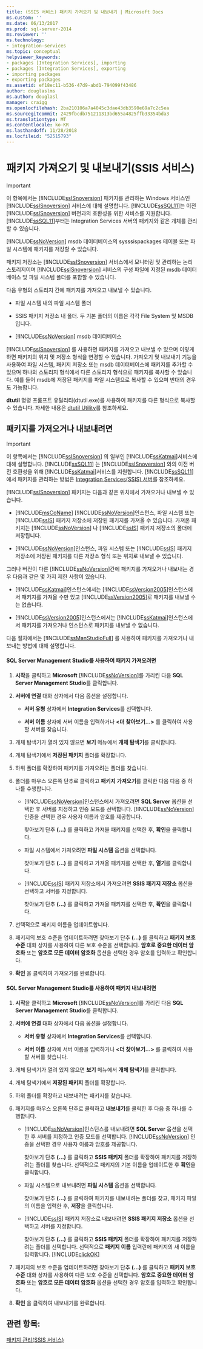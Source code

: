 ```yaml
---
title: (SSIS 서비스) 패키지 가져오기 및 내보내기 | Microsoft Docs
ms.custom: ''
ms.date: 06/13/2017
ms.prod: sql-server-2014
ms.reviewer: ''
ms.technology:
- integration-services
ms.topic: conceptual
helpviewer_keywords:
- packages [Integration Services], importing
- packages [Integration Services], exporting
- importing packages
- exporting packages
ms.assetid: ef18ec11-b536-47d9-abd1-794099f43486
author: douglaslms
ms.author: douglasl
manager: craigg
ms.openlocfilehash: 2ba210106a7a4045c3dae43db3590e69a7c2c5ea
ms.sourcegitcommit: 2429fbcdb751211313bd655a4825ffb33354bda3
ms.translationtype: MT
ms.contentlocale: ko-KR
ms.lasthandoff: 11/28/2018
ms.locfileid: "52515793"
---
```

# <a name="import-and-export-packages-ssis-service"></a>패키지 가져오기 및 내보내기(SSIS 서비스)
    
> [!IMPORTANT]  
>  이 항목에서는 [!INCLUDE[ssISnoversion](../includes/ssisnoversion-md.md)] 패키지를 관리하는 Windows 서비스인 [!INCLUDE[ssISnoversion](../includes/ssisnoversion-md.md)] 서비스에 대해 설명합니다. [!INCLUDE[ssSQL11](../includes/sssql11-md.md)]는 이전 [!INCLUDE[ssISnoversion](../includes/ssisnoversion-md.md)] 버전과의 호환성을 위한 서비스를 지원합니다. [!INCLUDE[ssSQL11](../includes/sssql11-md.md)]부터는 Integration Services 서버의 패키지와 같은 개체를 관리할 수 있습니다.  
  
 [!INCLUDE[ssNoVersion](../includes/ssnoversion-md.md)] msdb 데이터베이스의 sysssispackages 테이블 또는 파일 시스템에 패키지를 저장할 수 있습니다.  
  
 패키지 저장소는 [!INCLUDE[ssISnoversion](../includes/ssisnoversion-md.md)] 서비스에서 모니터링 및 관리하는 논리 스토리지이며 [!INCLUDE[ssISnoversion](../includes/ssisnoversion-md.md)] 서비스의 구성 파일에 지정된 msdb 데이터베이스 및 파일 시스템 폴더를 포함할 수 있습니다.  
  
 다음 유형의 스토리지 간에 패키지를 가져오고 내보낼 수 있습니다.  
  
-   파일 시스템 내의 파일 시스템 폴더  
  
-   SSIS 패키지 저장소 내 폴더. 두 기본 폴더의 이름은 각각 File System 및 MSDB입니다.  
  
-   [!INCLUDE[ssNoVersion](../includes/ssnoversion-md.md)] msdb 데이터베이스  
  
 [!INCLUDE[ssISnoversion](../includes/ssisnoversion-md.md)] 를 사용하면 패키지를 가져오고 내보낼 수 있으며 이렇게 하면 패키지의 위치 및 저장소 형식을 변경할 수 있습니다. 가져오기 및 내보내기 기능을 사용하여 파일 시스템, 패키지 저장소 또는 msdb 데이터베이스에 패키지를 추가할 수 있으며 하나의 스토리지 형식에서 다른 스토리지 형식으로 패키지를 복사할 수 있습니다. 예를 들어 msdb에 저장된 패키지를 파일 시스템으로 복사할 수 있으며 반대의 경우도 가능합니다.  
  
 **dtutil** 명령 프롬프트 유틸리티(dtutil.exe)를 사용하여 패키지를 다른 형식으로 복사할 수 있습니다. 자세한 내용은 [dtutil Utility](dtutil-utility.md)를 참조하세요.  
  
## <a name="to-import-or-export-a-package"></a>패키지를 가져오거나 내보내려면  
  
> [!IMPORTANT]  
>  이 항목에서는 [!INCLUDE[ssISnoversion](../includes/ssisnoversion-md.md)] 의 일부인 [!INCLUDE[ssKatmai](../includes/sskatmai-md.md)]서비스에 대해 설명합니다. [!INCLUDE[ssSQL11](../includes/sssql11-md.md)] 는 [!INCLUDE[ssISnoversion](../includes/ssisnoversion-md.md)] 와의 이전 버전 호환성을 위해 [!INCLUDE[ssKatmai](../includes/sskatmai-md.md)]서비스를 지원합니다. [!INCLUDE[ssSQL11](../includes/sssql11-md.md)]에서 패키지를 관리하는 방법은 [Integration Services&#40;SSIS&#41; 서버](catalog/integration-services-ssis-server-and-catalog.md)를 참조하세요.  
  
 [!INCLUDE[ssISnoversion](../includes/ssisnoversion-md.md)] 패키지는 다음과 같은 위치에서 가져오거나 내보낼 수 있습니다.  
  
-   [!INCLUDE[msCoName](../includes/msconame-md.md)] [!INCLUDE[ssNoVersion](../includes/ssnoversion-md.md)]인스턴스, 파일 시스템 또는 [!INCLUDE[ssIS](../includes/ssis-md.md)] 패키지 저장소에 저장된 패키지를 가져올 수 있습니다. 가져온 패키지는 [!INCLUDE[ssNoVersion](../includes/ssnoversion-md.md)] 나 [!INCLUDE[ssIS](../includes/ssis-md.md)] 패키지 저장소의 폴더에 저장됩니다.  
  
-   [!INCLUDE[ssNoVersion](../includes/ssnoversion-md.md)]인스턴스, 파일 시스템 또는 [!INCLUDE[ssIS](../includes/ssis-md.md)] 패키지 저장소에 저장된 패키지를 다른 저장소 형식 또는 위치로 내보낼 수 있습니다.  
  
 그러나 버전이 다른 [!INCLUDE[ssNoVersion](../includes/ssnoversion-md.md)]간에 패키지를 가져오거나 내보내는 경우 다음과 같은 몇 가지 제한 사항이 있습니다.  
  
-   [!INCLUDE[ssKatmai](../includes/sskatmai-md.md)]인스턴스에서는 [!INCLUDE[ssVersion2005](../includes/ssversion2005-md.md)]인스턴스에서 패키지를 가져올 수만 있고 [!INCLUDE[ssVersion2005](../includes/ssversion2005-md.md)]로 패키지를 내보낼 수는 없습니다.  
  
-   [!INCLUDE[ssVersion2005](../includes/ssversion2005-md.md)]인스턴스에서는 [!INCLUDE[ssKatmai](../includes/sskatmai-md.md)]인스턴스에서 패키지를 가져오거나 인스턴스로 패키지를 내보낼 수 없습니다.  
  
 다음 절차에서는 [!INCLUDE[ssManStudioFull](../includes/ssmanstudiofull-md.md)] 를 사용하여 패키지를 가져오거나 내보내는 방법에 대해 설명합니다.  
  
#### <a name="to-import-a-package-by-using-sql-server-management-studio"></a>SQL Server Management Studio를 사용하여 패키지 가져오려면  
  
1.  **시작**을 클릭하고 **Microsoft** [!INCLUDE[ssNoVersion](../includes/ssnoversion-md.md)]를 가리킨 다음 **SQL Server Management Studio**를 클릭합니다.  
  
2.  **서버에 연결** 대화 상자에서 다음 옵션을 설정합니다.  
  
    -   **서버 유형** 상자에서 **Integration Services**를 선택합니다.  
  
    -   **서버 이름** 상자에 서버 이름을 입력하거나 **\<더 찾아보기…>** 를 클릭하여 사용할 서버를 찾습니다.  
  
3.  개체 탐색기가 열려 있지 않으면 **보기** 메뉴에서 **개체 탐색기**를 클릭합니다.  
  
4.  개체 탐색기에서 **저장된 패키지** 폴더를 확장합니다.  
  
5.  하위 폴더를 확장하여 패키지를 가져오려는 폴더를 찾습니다.  
  
6.  폴더를 마우스 오른쪽 단추로 클릭하고 **패키지 가져오기**를 클릭한 다음 다음 중 하나를 수행합니다.  
  
    -   [!INCLUDE[ssNoVersion](../includes/ssnoversion-md.md)]인스턴스에서 가져오려면 **SQL Server** 옵션을 선택한 후 서버를 지정하고 인증 모드를 선택합니다. [!INCLUDE[ssNoVersion](../includes/ssnoversion-md.md)] 인증을 선택한 경우 사용자 이름과 암호를 제공합니다.  
  
         찾아보기 단추 **(…)** 를 클릭하고 가져올 패키지를 선택한 후, **확인**을 클릭합니다.  
  
    -   파일 시스템에서 가져오려면 **파일 시스템** 옵션을 선택합니다.  
  
         찾아보기 단추 **(…)** 를 클릭하고 가져올 패키지를 선택한 후, **열기**를 클릭합니다.  
  
    -   [!INCLUDE[ssIS](../includes/ssis-md.md)] 패키지 저장소에서 가져오려면 **SSIS 패키지 저장소** 옵션을 선택하고 서버를 지정합니다.  
  
         찾아보기 단추 **(…)** 를 클릭하고 가져올 패키지를 선택한 후, **확인**을 클릭합니다.  
  
7.  선택적으로 패키지 이름을 업데이트합니다.  
  
8.  패키지의 보호 수준을 업데이트하려면 찾아보기 단추 **(…)** 를 클릭하고 **패키지 보호 수준** 대화 상자를 사용하여 다른 보호 수준을 선택합니다. **암호로 중요한 데이터 암호화** 또는 **암호로 모든 데이터 암호화** 옵션을 선택한 경우 암호를 입력하고 확인합니다.  
  
9. **확인** 을 클릭하여 가져오기를 완료합니다.  
  
#### <a name="to-export-a-package-by-using-sql-server-management-studio"></a>SQL Server Management Studio를 사용하여 패키지 내보내려면  
  
1.  **시작**을 클릭하고 **Microsoft** [!INCLUDE[ssNoVersion](../includes/ssnoversion-md.md)]를 가리킨 다음 **SQL Server Management Studio**를 클릭합니다.  
  
2.  **서버에 연결** 대화 상자에서 다음 옵션을 설정합니다.  
  
    -   **서버 유형** 상자에서 **Integration Services**를 선택합니다.  
  
    -   **서버 이름** 상자에 서버 이름을 입력하거나 **\<더 찾아보기…>** 를 클릭하여 사용할 서버를 찾습니다.  
  
3.  개체 탐색기가 열려 있지 않으면 **보기** 메뉴에서 **개체 탐색기**를 클릭합니다.  
  
4.  개체 탐색기에서 **저장된 패키지** 폴더를 확장합니다.  
  
5.  하위 폴더를 확장하고 내보내려는 패키지를 찾습니다.  
  
6.  패키지를 마우스 오른쪽 단추로 클릭하고 **내보내기**를 클릭한 후 다음 중 하나를 수행합니다.  
  
    -   [!INCLUDE[ssNoVersion](../includes/ssnoversion-md.md)]인스턴스를 내보내려면 **SQL Server** 옵션을 선택한 후 서버를 지정하고 인증 모드를 선택합니다. [!INCLUDE[ssNoVersion](../includes/ssnoversion-md.md)] 인증을 선택한 경우 사용자 이름과 암호를 제공합니다.  
  
         찾아보기 단추 **(…)** 를 클릭하고 **SSIS 패키지** 폴더를 확장하여 패키지를 저장하려는 폴더를 찾습니다. 선택적으로 패키지의 기본 이름을 업데이트한 후 **확인**을 클릭합니다.  
  
    -   파일 시스템으로 내보내려면 **파일 시스템** 옵션을 선택합니다.  
  
         찾아보기 단추 **(…)** 를 클릭하여 패키지를 내보내려는 폴더를 찾고, 패키지 파일의 이름을 입력한 후, **저장**을 클릭합니다.  
  
    -   [!INCLUDE[ssIS](../includes/ssis-md.md)] 패키지 저장소로 내보내려면 **SSIS 패키지 저장소** 옵션을 선택하고 서버를 지정합니다.  
  
         찾아보기 단추 **(…)** 를 클릭하고 **SSIS 패키지** 폴더를 확장하여 패키지를 저장하려는 폴더를 선택합니다. 선택적으로 **패키지 이름** 입력란에 패키지의 새 이름을 입력합니다. [!INCLUDE[clickOK](../includes/clickok-md.md)]  
  
7.  패키지의 보호 수준을 업데이트하려면 찾아보기 단추 **(…)** 를 클릭하고 **패키지 보호 수준** 대화 상자를 사용하여 다른 보호 수준을 선택합니다. **암호로 중요한 데이터 암호화** 또는 **암호로 모든 데이터 암호화** 옵션을 선택한 경우 암호를 입력하고 확인합니다.  
  
8.  **확인** 을 클릭하여 내보내기를 완료합니다.  
  
## <a name="see-also"></a>관련 항목:  
 [패키지 관리&#40;SSIS 서비스&#41;](service/package-management-ssis-service.md)  
  
  
